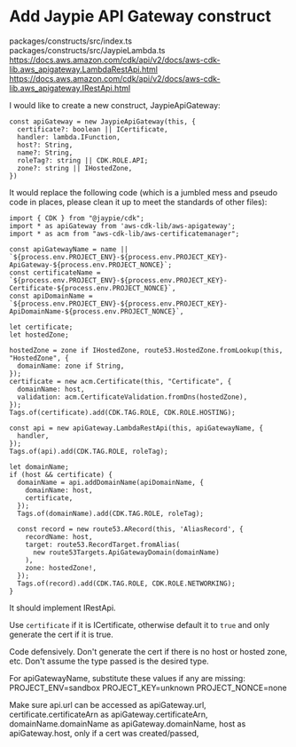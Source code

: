 # Add Jaypie API Gateway construct

packages/constructs/src/index.ts
packages/constructs/src/JaypieLambda.ts
https://docs.aws.amazon.com/cdk/api/v2/docs/aws-cdk-lib.aws_apigateway.LambdaRestApi.html
https://docs.aws.amazon.com/cdk/api/v2/docs/aws-cdk-lib.aws_apigateway.IRestApi.html

I would like to create a new construct, JaypieApiGateway:

```
const apiGateway = new JaypieApiGateway(this, {
  certificate?: boolean || ICertificate,
  handler: lambda.IFunction,
  host?: String,
  name?: String,
  roleTag?: string || CDK.ROLE.API;
  zone?: string || IHostedZone,
})
```

It would replace the following code (which is a jumbled mess and pseudo code in places, please clean it up to meet the standards of other files):

```
import { CDK } from "@jaypie/cdk";
import * as apiGateway from 'aws-cdk-lib/aws-apigateway';
import * as acm from "aws-cdk-lib/aws-certificatemanager";

const apiGatewayName = name || `${process.env.PROJECT_ENV}-${process.env.PROJECT_KEY}-ApiGateway-${process.env.PROJECT_NONCE}`;
const certificateName = `${process.env.PROJECT_ENV}-${process.env.PROJECT_KEY}-Certificate-${process.env.PROJECT_NONCE}`,
const apiDomainName = `${process.env.PROJECT_ENV}-${process.env.PROJECT_KEY}-ApiDomainName-${process.env.PROJECT_NONCE}`,

let certificate;
let hostedZone;

hostedZone = zone if IHostedZone, route53.HostedZone.fromLookup(this, "HostedZone", {
  domainName: zone if String,
});
certificate = new acm.Certificate(this, "Certificate", {
  domainName: host,
  validation: acm.CertificateValidation.fromDns(hostedZone),
});
Tags.of(certificate).add(CDK.TAG.ROLE, CDK.ROLE.HOSTING);

const api = new apiGateway.LambdaRestApi(this, apiGatewayName, {
  handler,
});
Tags.of(api).add(CDK.TAG.ROLE, roleTag);

let domainName;
if (host && certificate) {
  domainName = api.addDomainName(apiDomainName, {
    domainName: host,
    certificate,
  });
  Tags.of(domainName).add(CDK.TAG.ROLE, roleTag);

  const record = new route53.ARecord(this, 'AliasRecord', {
    recordName: host,
    target: route53.RecordTarget.fromAlias(
      new route53Targets.ApiGatewayDomain(domainName)
    ),
    zone: hostedZone!,
  });
  Tags.of(record).add(CDK.TAG.ROLE, CDK.ROLE.NETWORKING);
}
```

It should implement IRestApi.

Use `certificate` if it is ICertificate, otherwise default it to `true` and only generate the cert if it is true.

Code defensively.
Don't generate the cert if there is no host or hosted zone, etc.
Don't assume the type passed is the desired type.

For apiGatewayName, substitute these values if any are missing: PROJECT_ENV=sandbox PROJECT_KEY=unknown PROJECT_NONCE=none

Make sure api.url can be accessed as apiGateway.url, 
certificate.certificateArn as apiGateway.certificateArn,
domainName.domainName as apiGateway.domainName,
host as apiGateway.host, only if a cert was created/passed,
